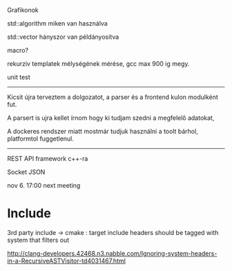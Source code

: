 Grafikonok

std::algorithm miken van használva

std::vector<int> hányszor van példányosítva

macro?

rekurziv templatek mélységének mérése, gcc max 900 ig megy.

unit test


________________________________________________________________

Kicsit újra terveztem a dolgozatot, a parser és a frontend kulon modulként fut.

A parsert is ujra kellet írnom hogy ki tudjam szedni a megfelelő adatokat,

A dockeres rendszer miatt mostmár tudjuk használni a toolt bárhol, platformtol fuggetlenul.
_______________________________________________________________________

REST API framework c++-ra

Socket JSON

nov 6. 17:00  next meeting

 
# Include

3rd party include -> cmake : target include headers should be tagged with system that filters out 

http://clang-developers.42468.n3.nabble.com/Ignoring-system-headers-in-a-RecursiveASTVisitor-td4031467.html